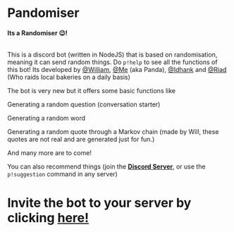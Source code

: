 # Pandomiser

#### Its a Randomiser 😉!

![<iframe src="https://discordapp.com/widget?id=727206852923883548&theme=dark" width="350" height="500" allowtransparency="true" frameborder="0" sandbox="allow-popups allow-popups-to-escape-sandbox allow-same-origin allow-scripts"></iframe>](https://discordapp.com/api/guilds/727206852923883548/embed.png)

This is a discord bot (written in NodeJS) that is based on randomisation, meaning it can send random things. Do `p!help` to see all the functions of this bot!
Its developed by [@William](https://github.com/LucAngevare/), [@Me](https://github.com/DaLiteralPanda) (aka Panda), [@Idhank](https://github.com/iddev5) and [@Riad](https://github.com/Riad-pixel) (Who raids local bakeries on a daily basis)

The bot is very new but it offers some basic functions like

Generating a random question (conversation starter)

Generating a random word

Generating a random quote through a Markov chain (made by Will, these quotes are not real and are generated just for fun.)

And many more are to come!

You can also recommend things (join the [**Discord Server**](https://discord.gg/Gh47KDp), or use the `p!suggestion` command in any server)

# Invite the bot to your server by clicking [**here!**](https://discord.com/api/oauth2/authorize?client_id=727208128071991307&permissions=387136&scope=bot)
